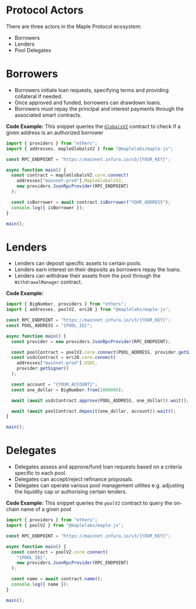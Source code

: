 # Protocol Actors

There are three actors in the Maple Protocol ecosystem:

- Borrowers
- Lenders
- Pool Delegates

# Borrowers

- Borrowers initiate loan requests, specifying terms and providing collateral if needed.
- Once approved and funded, borrowers can drawdown loans.
- Borrowers must repay the principal and interest payments through the associated smart contracts.

**Code Example:**
This snippet queries the [`GlobalsV2`](https://maplefinance.gitbook.io/maple/technical-resources/protocol-overview/smart-contract-architecture#maple-globals) contract to check if a given address is an authorized borrower

```js
import { providers } from "ethers";
import { addresses, mapleGlobalsV2 } from "@maplelabs/maple-js";

const RPC_ENDPOINT = "https://mainnet.infura.io/v3/{YOUR_KEY}";

async function main() {
  const contract = mapleGlobalsV2.core.connect(
    addresses["mainnet-prod"].MapleGlobalsV2,
    new providers.JsonRpcProvider(RPC_ENDPOINT)
  );

  const isBorrower = await contract.isBorrower("YOUR_ADDRESS");
  console.log({ isBorrower });
}

main();
```

# Lenders

- Lenders can deposit specific assets to certain pools.
- Lenders earn interest on their deposits as borrowers repay the loans.
- Lenders can withdraw their assets from the pool through the `WithdrawalManager` contract.

**Code Example:**

```js
import { BigNumber, providers } from "ethers";
import { addresses, poolV2, erc20 } from "@maplelabs/maple-js";

const RPC_ENDPOINT = "https://mainnet.infura.io/v3/{YOUR_KEY}";
const POOL_ADDRESS = "{POOL_ID}";

async function main() {
  const provider = new providers.JsonRpcProvider(RPC_ENDPOINT);

  const poolContract = poolV2.core.connect(POOL_ADDRESS, provider.getSigner());
  const usdcContract = erc20.core.connect(
    addresses["mainnet-prod"].USDC,
    provider.getSigner()
  );

  const account = "{YOUR_ACCOUNT}";
  const one_dollar = BigNumber.from(1000000);

  await (await usdcContract.approve(POOL_ADDRESS, one_dollar)).wait();

  await (await poolContract.deposit(one_dollar, account)).wait();
}

main();
```

# Delegates

- Delegates assess and approve/fund loan requests based on a criteria specific to each pool.
- Delegates can accept/reject refinance proposals.
- Delegates can operate various pool management utilites e.g. adjusting the liquidity cap or authorising certain lenders.

**Code Example:**
This snippet queries the `poolV2` contract to query the on-chain name of a given pool

```js
import { providers } from "ethers";
import { poolV2 } from "@maplelabs/maple-js";

const RPC_ENDPOINT = "https://mainnet.infura.io/v3/{YOUR_KEY}";

async function main() {
  const contract = poolV2.core.connect(
    "{POOL_ID}",
    new providers.JsonRpcProvider(RPC_ENDPOINT)
  );

  const name = await contract.name();
  console.log({ name });
}

main();
```

